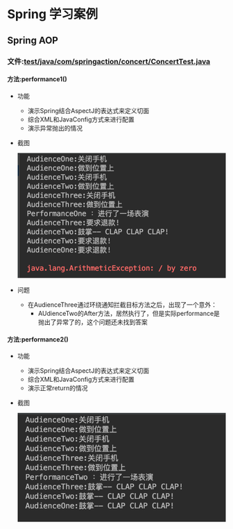 # Spring 学习案例

## Spring AOP

### 文件:[test/java/com/springaction/concert/ConcertTest.java](./src/test/java/com/springaction/concert/ConcertTest.java)

#### 方法:performance1()

- 功能
    - 演示Spring结合AspectJ的表达式来定义切面
    - 综合XML和JavaConfig方式来进行配置
    - 演示异常抛出的情况
- 截图
    
    ![](./docs/img/ConcertTest.java-1.png)
    
- 问题
    - 在AudienceThree通过环绕通知拦截目标方法之后，出现了一个意外：
        - AUdienceTwo的After方法，居然执行了，但是实际performance是抛出了异常了的，这个问题还未找到答案
    
#### 方法:performance2()

- 功能
    - 演示Spring结合AspectJ的表达式来定义切面
    - 综合XML和JavaConfig方式来进行配置
    - 演示正常return的情况
- 截图
    
    ![](./docs/img/ConcertTest.java-2.png)